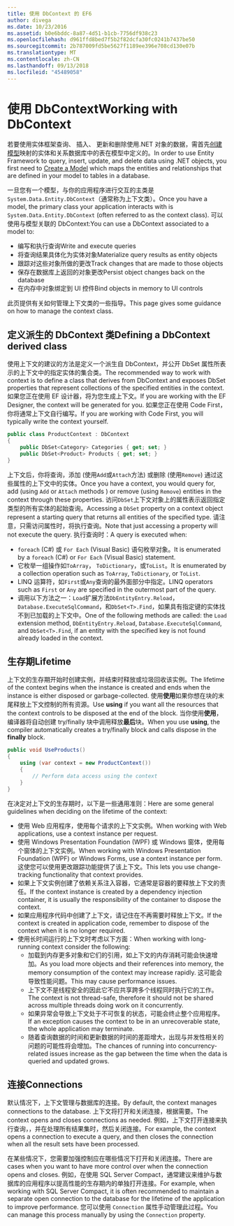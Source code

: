 ```yaml
---
title: 使用 DbContext 的 EF6
author: divega
ms.date: 10/23/2016
ms.assetid: b0e6bddc-8a87-4d51-b1cb-7756df938c23
ms.openlocfilehash: d961ffd8bed7f5b2f82dcfa30fc0241b7437be50
ms.sourcegitcommit: 2b787009fd5be5627f1189ee396e708cd130e07b
ms.translationtype: MT
ms.contentlocale: zh-CN
ms.lasthandoff: 09/13/2018
ms.locfileid: "45489058"
---
```

# <a name="working-with-dbcontext"></a><span data-ttu-id="eb92a-102">使用 DbContext</span><span class="sxs-lookup"><span data-stu-id="eb92a-102">Working with DbContext</span></span>

<span data-ttu-id="eb92a-103">若要使用实体框架查询、 插入、 更新和删除使用.NET 对象的数据，需首先[创建模型](~/ef6/modeling/index.md)映射的实体和关系数据库中的表在模型中定义的。</span><span class="sxs-lookup"><span data-stu-id="eb92a-103">In order to use Entity Framework to query, insert, update, and delete data using .NET objects, you first need to [Create a Model](~/ef6/modeling/index.md) which maps the entities and relationships that are defined in your model to tables in a database.</span></span>

<span data-ttu-id="eb92a-104">一旦您有一个模型，与你的应用程序进行交互的主类是`System.Data.Entity.DbContext`（通常称为上下文类）。</span><span class="sxs-lookup"><span data-stu-id="eb92a-104">Once you have a model, the primary class your application interacts with is `System.Data.Entity.DbContext` (often referred to as the context class).</span></span> <span data-ttu-id="eb92a-105">可以使用与模型关联的 DbContext:</span><span class="sxs-lookup"><span data-stu-id="eb92a-105">You can use a DbContext associated to a model to:</span></span>
- <span data-ttu-id="eb92a-106">编写和执行查询</span><span class="sxs-lookup"><span data-stu-id="eb92a-106">Write and execute queries</span></span>   
- <span data-ttu-id="eb92a-107">将查询结果具体化为实体对象</span><span class="sxs-lookup"><span data-stu-id="eb92a-107">Materialize query results as entity objects</span></span>
- <span data-ttu-id="eb92a-108">跟踪对这些对象所做的更改</span><span class="sxs-lookup"><span data-stu-id="eb92a-108">Track changes that are made to those objects</span></span>
- <span data-ttu-id="eb92a-109">保存在数据库上返回的对象更改</span><span class="sxs-lookup"><span data-stu-id="eb92a-109">Persist object changes back on the database</span></span>
- <span data-ttu-id="eb92a-110">在内存中对象绑定到 UI 控件</span><span class="sxs-lookup"><span data-stu-id="eb92a-110">Bind objects in memory to UI controls</span></span>

<span data-ttu-id="eb92a-111">此页提供有关如何管理上下文类的一些指导。</span><span class="sxs-lookup"><span data-stu-id="eb92a-111">This page gives some guidance on how to manage the context class.</span></span>  

## <a name="defining-a-dbcontext-derived-class"></a><span data-ttu-id="eb92a-112">定义派生的 DbContext 类</span><span class="sxs-lookup"><span data-stu-id="eb92a-112">Defining a DbContext derived class</span></span>  

<span data-ttu-id="eb92a-113">使用上下文的建议的方法是定义一个派生自 DbContext，并公开 DbSet 属性所表示的上下文中的指定实体的集合类。</span><span class="sxs-lookup"><span data-stu-id="eb92a-113">The recommended way to work with context is to define a class that derives from DbContext and exposes DbSet properties that represent collections of the specified entities in the context.</span></span> <span data-ttu-id="eb92a-114">如果您正在使用 EF 设计器，将为您生成上下文。</span><span class="sxs-lookup"><span data-stu-id="eb92a-114">If you are working with the EF Designer, the context will be generated for you.</span></span> <span data-ttu-id="eb92a-115">如果您正在使用 Code First，你将通常上下文自行编写。</span><span class="sxs-lookup"><span data-stu-id="eb92a-115">If you are working with Code First, you will typically write the context yourself.</span></span>  

``` csharp
public class ProductContext : DbContext
{
    public DbSet<Category> Categories { get; set; }
    public DbSet<Product> Products { get; set; }
}
```  

<span data-ttu-id="eb92a-116">上下文后，你将查询，添加 (使用`Add`或`Attach`方法) 或删除 (使用`Remove`) 通过这些属性的上下文中的实体。</span><span class="sxs-lookup"><span data-stu-id="eb92a-116">Once you have a context, you would query for, add (using `Add` or `Attach` methods ) or remove (using `Remove`) entities in the context through these properties.</span></span> <span data-ttu-id="eb92a-117">访问`DbSet`上下文对象上的属性表示返回指定类型的所有实体的起始查询。</span><span class="sxs-lookup"><span data-stu-id="eb92a-117">Accessing a `DbSet` property on a context object represent a starting query that returns all entities of the specified type.</span></span> <span data-ttu-id="eb92a-118">请注意，只需访问属性时，将执行查询。</span><span class="sxs-lookup"><span data-stu-id="eb92a-118">Note that just accessing a property will not execute the query.</span></span> <span data-ttu-id="eb92a-119">执行查询时：</span><span class="sxs-lookup"><span data-stu-id="eb92a-119">A query is executed when:</span></span>  

- <span data-ttu-id="eb92a-120">`foreach` (C#) 或 `For Each` (Visual Basic) 语句枚举对象。</span><span class="sxs-lookup"><span data-stu-id="eb92a-120">It is enumerated by a `foreach` (C#) or `For Each` (Visual Basic) statement.</span></span>  
- <span data-ttu-id="eb92a-121">它枚举一组操作如`ToArray`， `ToDictionary`，或`ToList`。</span><span class="sxs-lookup"><span data-stu-id="eb92a-121">It is enumerated by a collection operation such as `ToArray`, `ToDictionary`, or `ToList`.</span></span>  
- <span data-ttu-id="eb92a-122">LINQ 运算符，如`First`或`Any`查询的最外面部分中指定。</span><span class="sxs-lookup"><span data-stu-id="eb92a-122">LINQ operators such as `First` or `Any` are specified in the outermost part of the query.</span></span>  
- <span data-ttu-id="eb92a-123">调用以下方法之一：`Load`扩展方法`DbEntityEntry.Reload`， `Database.ExecuteSqlCommand`，和`DbSet<T>.Find`，如果具有指定键的实体找不到已加载的上下文中。</span><span class="sxs-lookup"><span data-stu-id="eb92a-123">One of the following methods are called: the `Load` extension method, `DbEntityEntry.Reload`,  `Database.ExecuteSqlCommand`, and `DbSet<T>.Find`, if an entity with the specified key is not found already loaded in the context.</span></span>  

## <a name="lifetime"></a><span data-ttu-id="eb92a-124">生存期</span><span class="sxs-lookup"><span data-stu-id="eb92a-124">Lifetime</span></span>  

<span data-ttu-id="eb92a-125">上下文的生存期开始时创建实例，并结束时释放或垃圾回收该实例。</span><span class="sxs-lookup"><span data-stu-id="eb92a-125">The lifetime of the context begins when the instance is created and ends when the instance is either disposed or garbage-collected.</span></span> <span data-ttu-id="eb92a-126">使用**使用**如果你想在块的末尾释放上下文控制的所有资源。</span><span class="sxs-lookup"><span data-stu-id="eb92a-126">Use **using** if you want all the resources that the context controls to be disposed at the end of the block.</span></span> <span data-ttu-id="eb92a-127">当你使用**使用**，编译器将自动创建 try/finally 块中调用释放**最后**块。</span><span class="sxs-lookup"><span data-stu-id="eb92a-127">When you use **using**, the compiler automatically creates a try/finally block and calls dispose in the **finally** block.</span></span>  

``` csharp
public void UseProducts()
{
    using (var context = new ProductContext())
    {     
        // Perform data access using the context
    }
}
```  

<span data-ttu-id="eb92a-128">在决定对上下文的生存期时，以下是一些通用准则：</span><span class="sxs-lookup"><span data-stu-id="eb92a-128">Here are some general guidelines when deciding on the lifetime of the context:</span></span>  

- <span data-ttu-id="eb92a-129">使用 Web 应用程序，使用每个请求的上下文实例。</span><span class="sxs-lookup"><span data-stu-id="eb92a-129">When working with Web applications, use a context instance per request.</span></span>  
- <span data-ttu-id="eb92a-130">使用 Windows Presentation Foundation (WPF) 或 Windows 窗体，使用每个窗体的上下文实例。</span><span class="sxs-lookup"><span data-stu-id="eb92a-130">When working with Windows Presentation Foundation (WPF) or Windows Forms, use a context instance per form.</span></span> <span data-ttu-id="eb92a-131">这使您可以使用更改跟踪功能提供了该上下文。</span><span class="sxs-lookup"><span data-stu-id="eb92a-131">This lets you use change-tracking functionality that context provides.</span></span>  
- <span data-ttu-id="eb92a-132">如果上下文实例创建了依赖关系注入容器，它通常是容器的要释放上下文的责任。</span><span class="sxs-lookup"><span data-stu-id="eb92a-132">If the context instance is created by a dependency injection container, it is usually the responsibility of the container to dispose the context.</span></span>
- <span data-ttu-id="eb92a-133">如果应用程序代码中创建了上下文，请记住在不再需要时释放上下文。</span><span class="sxs-lookup"><span data-stu-id="eb92a-133">If the context is created in application code, remember to dispose of the context when it is no longer required.</span></span>  
- <span data-ttu-id="eb92a-134">使用长时间运行的上下文时考虑以下方面：</span><span class="sxs-lookup"><span data-stu-id="eb92a-134">When working with long-running context consider the following:</span></span>  
    - <span data-ttu-id="eb92a-135">加载到内存更多对象和它们的引用，如上下文的内存消耗可能会快速增加。</span><span class="sxs-lookup"><span data-stu-id="eb92a-135">As you load more objects and their references into memory, the memory consumption of the context may increase rapidly.</span></span> <span data-ttu-id="eb92a-136">这可能会导致性能问题。</span><span class="sxs-lookup"><span data-stu-id="eb92a-136">This may cause performance issues.</span></span>  
    - <span data-ttu-id="eb92a-137">上下文不是线程安全的因此它不应共享跨多个线程同时执行它的工作。</span><span class="sxs-lookup"><span data-stu-id="eb92a-137">The context is not thread-safe, therefore it should not be shared across multiple threads doing work on it concurrently.</span></span>
    - <span data-ttu-id="eb92a-138">如果异常会导致上下文处于不可恢复的状态，可能会终止整个应用程序。</span><span class="sxs-lookup"><span data-stu-id="eb92a-138">If an exception causes the context to be in an unrecoverable state, the whole application may terminate.</span></span>  
    - <span data-ttu-id="eb92a-139">随着查询数据的时间和更新数据的时间的差距增大，出现与并发性相关的问题的可能性将会增加。</span><span class="sxs-lookup"><span data-stu-id="eb92a-139">The chances of running into concurrency-related issues increase as the gap between the time when the data is queried and updated grows.</span></span>  

## <a name="connections"></a><span data-ttu-id="eb92a-140">连接</span><span class="sxs-lookup"><span data-stu-id="eb92a-140">Connections</span></span>  

<span data-ttu-id="eb92a-141">默认情况下，上下文管理与数据库的连接。</span><span class="sxs-lookup"><span data-stu-id="eb92a-141">By default, the context manages connections to the database.</span></span> <span data-ttu-id="eb92a-142">上下文将打开和关闭连接，根据需要。</span><span class="sxs-lookup"><span data-stu-id="eb92a-142">The context opens and closes connections as needed.</span></span> <span data-ttu-id="eb92a-143">例如，上下文打开连接来执行查询，，并在处理所有结果集时，然后关闭连接。</span><span class="sxs-lookup"><span data-stu-id="eb92a-143">For example, the context opens a connection to execute a query, and then closes the connection when all the result sets have been processed.</span></span>  

<span data-ttu-id="eb92a-144">在某些情况下，您需要加强控制应在哪些情况下打开和关闭连接。</span><span class="sxs-lookup"><span data-stu-id="eb92a-144">There are cases when you want to have more control over when the connection opens and closes.</span></span> <span data-ttu-id="eb92a-145">例如，在使用 SQL Server Compact，通常建议来维护与数据库的应用程序以提高性能的生存期内的单独打开连接。</span><span class="sxs-lookup"><span data-stu-id="eb92a-145">For example, when working with SQL Server Compact, it is often recommended to maintain a separate open connection to the database for the lifetime of the application to improve performance.</span></span> <span data-ttu-id="eb92a-146">您可以使用 `Connection` 属性手动管理此过程。</span><span class="sxs-lookup"><span data-stu-id="eb92a-146">You can manage this process manually by using the `Connection` property.</span></span>  
